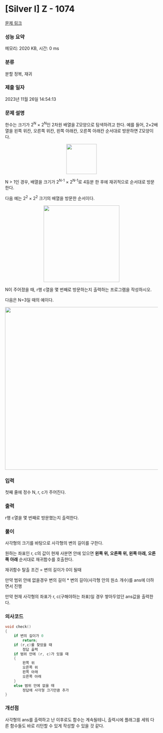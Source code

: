 # [Silver I] Z - 1074 

[문제 링크](https://www.acmicpc.net/problem/1074) 

### 성능 요약

메모리: 2020 KB, 시간: 0 ms

### 분류

분할 정복, 재귀

### 제출 일자

2023년 11월 26일 14:54:13

### 문제 설명

<p>한수는 크기가 2<sup>N</sup> × 2<sup>N</sup>인 2차원 배열을 Z모양으로 탐색하려고 한다. 예를 들어, 2×2배열을 왼쪽 위칸, 오른쪽 위칸, 왼쪽 아래칸, 오른쪽 아래칸 순서대로 방문하면 Z모양이다.</p>

<p style="text-align:center"><img alt="" src="https://u.acmicpc.net/21c73b56-5a91-43aa-b71f-9b74925c0adc/Screen%20Shot%202020-12-02%20at%208.09.46%20AM.png" style="width: 100px; height: 99px;"></p>

<p>N > 1인 경우, 배열을 크기가 2<sup>N-1</sup> × 2<sup>N-1</sup>로 4등분 한 후에 재귀적으로 순서대로 방문한다.</p>

<p>다음 예는 2<sup>2</sup> × 2<sup>2</sup> 크기의 배열을 방문한 순서이다.</p>

<p style="text-align:center"><img alt="" src="https://u.acmicpc.net/adc7cfae-e84d-4d5c-af8e-ee011f8fff8f/Screen%20Shot%202020-12-02%20at%208.11.17%20AM.png" style="width: 250px; height: 252px;"></p>

<p>N이 주어졌을 때, r행 c열을 몇 번째로 방문하는지 출력하는 프로그램을 작성하시오.</p>

<p>다음은 N=3일 때의 예이다.</p>

<p style="text-align:center"><img alt="" src="https://u.acmicpc.net/d3e84bb7-9424-4764-ad3a-811e7fcbd53f/Screen%20Shot%202020-12-30%20at%2010.50.47%20PM.png" style="width: 533px; height: 535px;"></p>

### 입력 

 <p>첫째 줄에 정수 N, r, c가 주어진다.</p>

### 출력 

 <p>r행 c열을 몇 번째로 방문했는지 출력한다.</p>

 ### 풀이

 <p>사각형의 크기를 바탕으로 사각형의 변의 길이를 구한다.</p>

 <p>원하는 좌표인 r, c의 값이 현재 사분면 안에 있으면 <strong>왼쪽 위, 오른쪽 위, 왼쪽 아래, 오른쪽 아래</strong> 순서대로 재귀함수를 호출한다.</p>

 <p>재귀함수 탈출 조건 = 변의 길이가 0이 될때</p>

 <p>만약 범위 안에 없을경우 변의 길이 * 변의 길이(사각형 안의 원소 개수)를 ans에 더하면서 진행</p>

 <p>만약 현재 사각형의 좌표가 r, c(구해야하는 좌표)일 경우 쌓아두었던 ans값을 출력한다.</p>

 ### 의사코드

```c++
void check()
{
	if 변의 길이가 0
		return;
	if (r,c)를 찾았을 때
		정답 출력
	if 범위 안에 (r, c)가 있을 때
	{
		왼쪽 위
		오른쪽 위
		왼쪽 아래
		오른쪽 아래
	}
	else 범위 안에 없을 때
		정답에 사각형 크기만큼 추가
}
```

 ### 개선점

 <p>사각형의 ans를 출력하고 난 이후로도 함수는 계속될테니, 출력시에 플래그를 세워 다른 함수들도 바로 리턴할 수 있게 작성할 수 있을 것 같다.</p>
